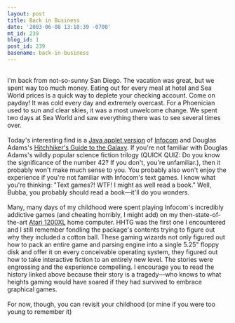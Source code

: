 ```yaml
---
layout: post
title: Back in Business
date: '2003-06-08 13:10:39 -0700'
mt_id: 239
blog_id: 1
post_id: 239
basename: back-in-business
---
```

<br />I'm back from not-so-sunny San Diego. The vacation was great, but we spent way too much money. Eating out for every meal at hotel and Sea World prices is a quick way to deplete your checking account. Come on payday! It was cold every day and extremely overcast. For a Phoenician used to sun and clear skies, it was a most unwelcome change. We spent two days at Sea World and saw everything there was to see several times over.<br /><br />Today's interesting find is a <a href="http://www.douglasadams.com/creations/infocomjava.html" title="Don't Panic!">Java applet version</a> of <a href="ftp://ftp.gmd.de/if-archive/infocom/info/infocom-paper.pdf" title="PDF of its history">Infocom</a> and Douglas Adams's <a href="http://www.amazon.com/exec/obidos/ASIN/0345453743/bbrown-20/ref=nosim/" title="Amazon link">Hitchhiker's Guide to the Galaxy</a>. If you're not familiar with Douglas Adams's wildly popular science fiction trilogy (QUICK QUIZ: Do you know the significance of the number 42? If you don't, you're unfamiliar.), then it probably won't make much sense to you. You probably also won't enjoy the experience if you're not familiar with Infocom's text games. I know what you're thinking: "Text games?! WTF! I might as well read a book." Well, Bubba, you probably should read a book&#x2014;it'll do you wonders.<br /><br />Many, many days of my childhood were spent playing Infocom's incredibly addictive games (and cheating horribly, I might add) on my then-state-of-the-art <a href="http://www.machine-room.org/computers/47/" title="It had 64K and a 5.25 inch disk drive; so much better than my friend's Vic 20!">Atari 1200XL</a> home computer. HHTG was the first one I encountered and I still remember fondling the package's contents trying to figure out why they included a cotton ball. These gaming wizards not only figured out how to pack an entire game and parsing engine into a single 5.25" floppy disk and offer it on every conceivable operating system, they figured out how to take interactive fiction to an entirely new level. The stories were engrossing and the experience compelling. I encourage you to read the history linked above because their story is a tragedy&#x2014;who knows to what heights gaming would have soared if they had survived to embrace graphical games.<br /><br />For now, though, you can revisit your childhood (or mine if you were too young to remember it)<br /><br /><br />
